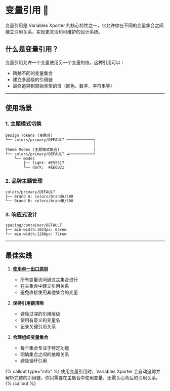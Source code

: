# 变量引用 🔗

变量引用是 Variables Xporter 的核心特性之一，它允许你在不同的变量集合之间建立引用关系，实现更灵活和可维护的设计系统。

## 什么是变量引用？

变量引用允许一个变量使用另一个变量的值，这种引用可以：
- 跨越不同的变量集合
- 建立多层级的引用链
- 最终追溯到原始类型的值（颜色、数字、字符串等）

---

## 使用场景

### 1. 主题模式切换
```plaintext
Design Tokens (主集合)
└── colors/primary/DEFAULT ────────────┐
                                       │
Theme Modes (主题模式集合)               │
└── colors/primary/DEFAULT ◄───────────┘
    └── modes
        ├── light: #E55517
        └── dark:  #EE6D21
```

### 2. 品牌主题管理
```plaintext
colors/primary/DEFAULT
├── Brand A: colors/brandA/500
└── Brand B: colors/brandB/500
```

### 3. 响应式设计
```plaintext
spacing/container/DEFAULT
├── min-width:1024px: 64rem
└── min-width:1280px: 72rem
```
---

## 最佳实践

1. **[使用单一出口原则](/docs/organizing-your-variables/multi-mode#single-export-principle)**
   - 所有变量访问通过主集合进行
   - 在主集合中建立引用关系
   - 避免直接使用其他集合的变量

2. **保持引用链清晰**
   - 避免过深的引用层级
   - 使用有意义的变量名
   - 记录关键引用关系

3. **合理组织变量集合**
   - 每个集合专注于特定功能
   - 明确集合之间的依赖关系
   - 避免循环引用

{% callout type="info" %}
使用变量引用时，Variables Xporter 会自动追踪并解析完整的引用链，你只需要在主集合中使用变量，无需关心背后的引用关系。
{% /callout %}
